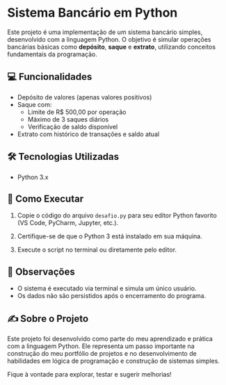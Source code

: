 # Sistema Bancário em Python

Este projeto é uma implementação de um sistema bancário simples, desenvolvido com a linguagem Python. O objetivo é simular operações bancárias básicas como **depósito**, **saque** e **extrato**, utilizando conceitos fundamentais da programação.

## 💻 Funcionalidades

- Depósito de valores (apenas valores positivos)
- Saque com:
  - Limite de R$ 500,00 por operação
  - Máximo de 3 saques diários
  - Verificação de saldo disponível
- Extrato com histórico de transações e saldo atual

## 🛠 Tecnologias Utilizadas

- Python 3.x

## 🚀 Como Executar

1. Copie o código do arquivo `desafio.py` para seu editor Python favorito (VS Code, PyCharm, Jupyter, etc.).

2. Certifique-se de que o Python 3 está instalado em sua máquina.

3. Execute o script no terminal ou diretamente pelo editor.

## 📌 Observações

- O sistema é executado via terminal e simula um único usuário.
- Os dados não são persistidos após o encerramento do programa.

## ✍️ Sobre o Projeto

Este projeto foi desenvolvido como parte do meu aprendizado e prática com a linguagem Python. Ele representa um passo importante na construção do meu portfólio de projetos e no desenvolvimento de habilidades em lógica de programação e construção de sistemas simples.

Fique à vontade para explorar, testar e sugerir melhorias!

